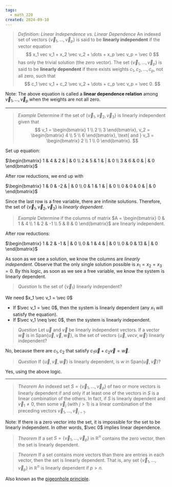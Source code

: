 ```yaml
---
tags:
  - math_220
created: 2024-09-10
---
```


> *Definition: Linear Independence vs. Linear Dependence*
> An indexed set of vectors $\{ \vec v_1, \dots, \vec v_p \}$ is said to be **linearly independent** if the vector equation
> $$ x_1 vec v_1 + x_2 \vec v_2 + \dots + x_p \vec v_p = \vec 0 $$
> has only the trivial solution (the zero vector). The set $\{ \vec v_1, \dots, \vec v_p \}$ is said to be **linearly dependent** if there exists weights $c_1, c_2, \dots, c_p$, not all zero, such that
> $$ c_1 \vec v_1 + c_2 \vec v_2 + \dots + c_p \vec v_p = \vec 0. $$

Note: The above equation is called a **linear dependence relation** among $\vec v_1, \dots, \vec v_p$ when the weights are not all zero.

---

> *Example*
> Determine if the set of $\{ \vec v_1, \vec v_2, \vec v_3 \}$ is linearly independent given that
> $$ v_1 = \begin{bmatrix} 1 \\ 2 \\ 3 \end{bmatrix}, v_2 = \begin{bmatrix} 4 \\ 5 \\ 6 \end{bmatrix}, \text{ and } v_3 = \begin{bmatrix} 2 \\ 1 \\ 0 \end{bmatrix}. $$

Set up equation:

$\begin{bmatrix} 1 & 4 & 2 & | & 0 \\ 2 & 5 & 1 & | & 0 \\ 3 & 6 & 0 & | & 0 \end{bmatrix}$

After row reductions, we end up with

$\begin{bmatrix} 1 & 0 & -2 & | & 0 \\ 0 & 1 & 1 & | & 0 \\ 0 & 0 & 0 & | & 0 \end{bmatrix}$

Since the last row is a free variable, there are infinite solutions. Therefore, the set of $\{ \vec v_1, \vec v_2, \vec v_3 \}$ is *linearly dependent*.

> *Example*
> Determine if the columns of matrix $A = \begin{bmatrix} 0 & 1 & 4 \\ 1 & 2 & -1 \\ 5 & 8 & 0 \end{bmatrix}$ are linearly independent.

After row reductions:

$\begin{bmatrix} 1 & 2 & -1 & | & 0 \\ 0 & 1 & 4 & | & 0 \\ 0 & 0 & 13 & | & 0 \end{bmatrix}$

As soon as we see a solution, we know the columns are *linearly independent*. Observe that the only single solution possible is $x_1 = x_2 = x_3 = 0$.
By this logic, as soon as we see a free variable, we know the system is linearly dependent.

> *Question*
> Is the set of $\{ \vec v_1 \}$ linearly independent?

We need $x_1 \vec v_1 = \vec 0$
- If $\vec v_1 = \vec 0$, then the system is linearly dependent (any $x_1$ will satisfy the equation).
- If $\vec v_1 \neq \vec 0$, then the system is linearly independent.

> *Question*
> Let $\vec u$ and $\vec v$ be linearly independent vectors.
> If a vector $\vec w$ is in $\text{Span} \{ \vec u, \vec v, \vec w \}$, is the set of vectors $\{ \vec u, vec v, \vec w \}$ linearly independent?

No, because there are $c_1, c_2$ that satisfy $c_1 \vec u + c_2 \vec v = \vec w$.

> *Question*
> If $\{ \vec u, \vec v, \vec w \}$ is linearly dependent, is $w$ in $\text{Span} \{ \vec u, \vec v \}$?

Yes, using the above logic.

---

> *Theorem*
> An indexed set $S = \{ \vec v_1, \dots, \vec v_p \}$ of two or more vectors is linearly dependent if and only if at least one of the vectors in $S$ is a linear combination of the others. In fact, if $S$ is linearly dependent and $\vec v_1 \neq 0$, then some $\vec v_j$ (with $j > 1$) is a linear combination of the preceding vectors $\vec v_1, \dots, \vec v_{j - 1}$.

Note: If there is a zero vector into the set, it is impossible for the set to be linearly independent. In other words, $\vec 0$ implies linear dependence.

> *Theorem*
> If a set $S = \{ \vec v_1, \dots, \vec v_p \}$ in $\mathbb R^n$ contains the zero vector, then the set is linearly dependent.

> *Theorem*
> If a set contains more vectors than there are entries in each vector, then the set is linearly dependent. That is, any set $\{ \vec v_1, \dots, \vec v_p \}$ in $\mathbb R^n$ is linearly dependent if $p > n$.

Also known as the [pigeonhole principle](https://en.wikipedia.org/wiki/Pigeonhole_principle).